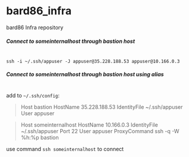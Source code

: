 # bard86_infra
bard86 Infra repository

##### Connect to someinternalhost through bastion host
#
`ssh -i ~/.ssh/appuser -J appuser@35.228.188.53 appuser@10.166.0.3`

##### Connect to someinternalhost through bastion host using alias
#
add to `~/.ssh/config`:

>Host bastion
HostName 35.228.188.53
IdentityFile ~/.ssh/appuser
User appuser

>Host someinternalhost
HostName 10.166.0.3
IdentityFile ~/.ssh/appuser
Port 22
User appuser
ProxyCommand ssh -q -W %h:%p bastion

use command `ssh someinternalhost` to connect

